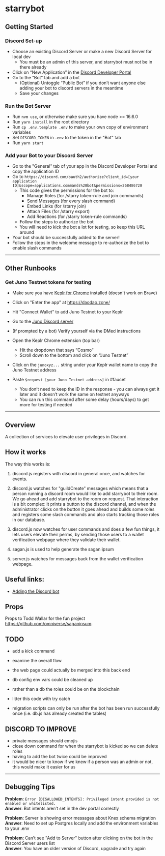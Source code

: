 # starrybot

## Getting Started

### Discord Set-up
* Choose an existing Discord Server or make a new Discord Server for local dev
    * You must be an admin of this server, and starrybot must not be in there already
* Click on “New Application” in the [Discord Developer Portal](https://discord.com/developers/applications)
* Go to the “Bot” tab and add a bot
    * (Optional) Untoggle “Public Bot” if you don’t want anyone else adding your bot to discord servers in the meantime
    * Save your changes

### Run the Bot Server
* Run `nvm use`, or otherwise make sure you have node >= 16.6.0
* Run `yarn install` in the root directory
* Run `cp .env.template .env` to make your own copy of environment variables
* Set `DISCORD_TOKEN` in `.env` to the token in the "Bot" tab
* Run `yarn start`

### Add your Bot to your Discord Server
* Go to the "General" tab of your app in the Discord Developer Portal and copy the application ID
* Go to `https://discord.com/oauth2/authorize?client_id=[your application ID]&scope=applications.commands%20bot&permissions=268486720`
    * This code gives the permissions for the bot to:
        * Manage Roles (for /starry token-rule and join commands)
        * Send Messages (for every slash command)
        * Embed Links (for /starry join)
        * Attach Files (for /starry export)
        * Add Reactions (for /starry token-rule commands)
    * Follow the steps to authorize the bot
    * You will need to kick the bot a lot for testing, so keep this URL around
* Your bot should be successfully added to the server!
* Follow the steps in the welcome message to re-authorize the bot to enable slash commands

---

## Other Runbooks

### Get Juno Testnet tokens for testing
* Make sure you have [Keplr for Chrome](https://www.keplr.app/) installed (doesn't work on Brave)
* Click on "Enter the app" at https://daodao.zone/
* Hit "Connect Wallet" to add Juno Testnet to your Keplr
* Go to the [Juno Discord server](https://discord.gg/4a8PRXNc)
* (If prompted by a bot) Verify yourself via the DMed instructions
* Open the Keplr Chrome extension (top bar)

    * Hit the dropdown that says “Cosmo”
    * Scroll down to the bottom and click on “Juno Testnet”
* Click on the `junoxyz...` string under your Keplr wallet name to copy the Juno Testnet address
* Paste `$request [your Juno Testnet address]` in #faucet
    * You don’t need to keep the ID in the response - you can always get it later and it doesn’t work the same on testnet anyways
    * You can run this command after some delay (hours/days) to get more for testing if needed

---

## Overview

A collection of services to elevate user privileges in Discord.

## How it works

The way this works is:

1. discord.js registers with discord in general once, and watches for events.

2. discord.js watches for "guildCreate" messages which means that a person running a discord room would like to add starrybot to their room. We go ahead and add starrybot to the room on request. That interaction is a bit complex: it prints a button to the discord channel, and when the administrator clicks on the button it goes ahead and builds some roles and registers some slash commands and also starts tracking those roles in our database.

3. discord.js now watches for user commands and does a few fun things, it lets users elevate their perms, by sending those users to a wallet verification webpage where they validate their wallet.

4. sagan.js is used to help generate the sagan ipsum

5. server.js watches for messages back from the wallet verification webpage.

## Useful links:

- [Adding the Discord bot](https://discord.com/oauth2/authorize?client_id=911363833925349456&scope=bot&permissions=8)

## Props

Props to Todd Wallar for the fun project https://github.com/omniverse/saganipsum.

## TODO

- add a kick command 

- examine the overall flow
- the web page could actually be merged into this back end
- db config env vars could be cleaned up
- rather than a db the roles could be on the blockchain
- litter this code with try catch
- migration scripts can only be run after the bot has been run successfully once (i.e. db.js has already created the tables)

## DISCORD TO IMPROVE

- private messages should emojis
- close down command for when the starrybot is kicked so we can delete roles
- having to add the bot twice could be improved
- it would be nicer to know if we knew if a person was an admin or not, this would make it easier for us

---
## Debugging Tips

**Problem**: `Error [DISALLOWED_INTENTS]: Privileged intent provided is not enabled or whitelisted.`  
**Answer**: Bot intents aren’t set in the dev portal correctly

**Problem**: Server is showing error messages about Knex schema migration  
**Answer**: Need to set up Postgres locally and add the environment variables to your .env

**Problem**: Can’t see "Add to Server" button after clicking on the bot in the Discord Server users list  
**Answer**: You have an older version of Discord, upgrade and try again
